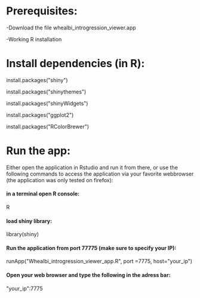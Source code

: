 # Prerequisites:

-Download the file whealbi_introgression_viewer.app

-Working R installation

# Install dependencies (in R):

install.packages("shiny")

install.packages("shinythemes")

install.packages("shinyWidgets")

install.packages("ggplot2")

install.packages("RColorBrewer")

# Run the app:

Either open the application in Rstudio and run it from there,
or use the following commands to access the application via your favorite webbrowser (the application was only tested on firefox):

#### in a terminal open R console:
R 

#### load shiny library:
library(shiny)

#### Run the application from port 77775 (make sure to specify your IP):
runApp("Whealbi_introgression_viewer_app.R", port =7775, host="your_ip")

#### Open your web browser and type the following in the adress bar:
"your_ip":7775

